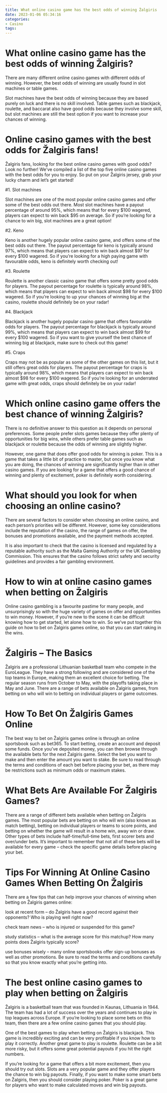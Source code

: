 ```yaml
---
title: What online casino game has the best odds of winning Žalgiris
date: 2023-01-06 05:34:16
categories:
- Casino
tags:
---
```



#  What online casino game has the best odds of winning Žalgiris?

There are many different online casino games with different odds of winning. However, the best odds of winning are usually found in slot machines or table games.

Slot machines have the best odds of winning because they are based purely on luck and there is no skill involved. Table games such as blackjack, roulette, and baccarat also have good odds because they involve some skill, but slot machines are still the best option if you want to increase your chances of winning.

#  Online casino games with the best odds for Žalgiris fans!

Žalgiris fans, looking for the best online casino games with good odds? Look no further! We’ve compiled a list of the top five online casino games with the best odds for you to enjoy. So put on your Žalgiris jersey, grab your lucky charm and let’s get started!

#1. Slot machines

Slot machines are one of the most popular online casino games and offer some of the best odds out there. Most slot machines have a payout percentage of around 95%, which means that for every $100 wagered, players can expect to win back $95 on average. So if you’re looking for a chance to win big, slot machines are a great option!

#2. Keno

Keno is another hugely popular online casino game, and offers some of the best odds out there. The payout percentage for keno is typically around 97%, which means that players can expect to win back almost $97 for every $100 wagered. So if you’re looking for a high paying game with favourable odds, keno is definitely worth checking out!

#3. Roulette

Roulette is another classic casino game that offers some pretty good odds for players. The payout percentage for roulette is typically around 98%, which means that players can expect to win back almost $98 for every $100 wagered. So if you’re looking to up your chances of winning big at the casino, roulette should definitely be on your radar!

#4. Blackjack

Blackjack is another hugely popular casino game that offers favourable odds for players. The payout percentage for blackjack is typically around 99%, which means that players can expect to win back almost $99 for every $100 wagered. So if you want to give yourself the best chance of winning big at blackjack, make sure to check out this game!

#5. Craps

Craps may not be as popular as some of the other games on this list, but it still offers great odds for players. The payout percentage for craps is typically around 98%, which means that players can expect to win back almost $98 for every $100 wagered. So if you’re looking for an underrated game with great odds, craps should definitely be on your radar!

#  Which online casino game offers the best chance of winning Žalgiris?

There is no definitive answer to this question as it depends on personal preferences. Some people prefer slots games because they offer plenty of opportunities for big wins, while others prefer table games such as blackjack or roulette because the odds of winning are slightly higher.

However, one game that does offer good odds for winning is poker. This is a game that takes a little bit of practice to master, but once you know what you are doing, the chances of winning are significantly higher than in other casino games. If you are looking for a game that offers a good chance of winning and plenty of excitement, poker is definitely worth considering.

# What should you look for when choosing an online casino?

There are several factors to consider when choosing an online casino, and each person’s priorities will be different. However, some key considerations include the reputation of the casino, the range of games on offer, the bonuses and promotions available, and the payment methods accepted.

It is also important to check that the casino is licensed and regulated by a reputable authority such as the Malta Gaming Authority or the UK Gambling Commission. This ensures that the casino follows strict safety and security guidelines and provides a fair gambling environment.

#  How to win at online casino games when betting on Žalgiris

Online casino gambling is a favourite pastime for many people, and unsurprisingly so with the huge variety of games on offer and opportunities to win money. However, if you’re new to the scene it can be difficult knowing how to get started, let alone how to win. So we’ve put together this guide on how to bet on Žalgiris games online, so that you can start raking in the wins.

# Žalgiris – The Basics

Žalgiris are a professional Lithuanian basketball team who compete in the EuroLeague. They have a strong following and are considered one of the top teams in Europe, making them an excellent choice for betting. The regular season runs from October to May, with the playoffs taking place in May and June. There are a range of bets available on Žalgiris games, from betting on who will win to betting on individual players or game outcomes.

# How To Bet On Žalgiris Games Online

The best way to bet on Žalgiris games online is through an online sportsbook such as bet365. To start betting, create an account and deposit some funds. Once you’ve deposited money, you can then browse through the available bets for the next Žalgiris game. Select the bet you want to make and then enter the amount you want to stake. Be sure to read through the terms and conditions of each bet before placing your bet, as there may be restrictions such as minimum odds or maximum stakes.

# What Bets Are Available For Žalgiris Games?

There are a range of different bets available when betting on Žalgiris games. The most popular bets are betting on who will win (also known as match betting), betting on individual players or teams to score points, and betting on whether the game will result in a home win, away win or draw. Other types of bets include half-time/full-time bets, first scorer bets and over/under bets. It’s important to remember that not all of these bets will be available for every game – check the specific game details before placing your bet.

# Tips For Winning At Online Casino Games When Betting On Žalgiris

There are a few tips that can help improve your chances of winning when betting on Žalgiris games online:


look at recent form – do Žalgiris have a good record against their opponents? Who is playing well right now?

check team news – who is injured or suspended for this game?

study statistics – what is the average score for this matchup? How many points does Žalgiris typically score?

use bonuses wisely – many online sportsbooks offer sign-up bonuses as well as other promotions. Be sure to read the terms and conditions carefully so that you know exactly what you’re getting into.

#  The best online casino games to play when betting on Žalgiris

Žalgiris is a basketball team that was founded in Kaunas, Lithuania in 1944. The team has had a lot of success over the years and continues to play in top leagues across Europe. If you’re looking to place some bets on this team, then there are a few online casino games that you should play.

One of the best games to play when betting on Žalgiris is blackjack. This game is incredibly exciting and can be very profitable if you know how to play it correctly. Another great game to play is roulette. Roulette can be a bit more risky, but it offers some great potential payouts if you hit the right numbers.

If you’re looking for a game that offers a bit more excitement, then you should try out slots. Slots are a very popular game and they offer players the chance to win big payouts. Finally, if you want to make some smart bets on Žalgiris, then you should consider playing poker. Poker is a great game for players who want to make calculated moves and win big payouts.